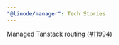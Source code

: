 ```yaml
---
"@linode/manager": Tech Stories
---
```


Managed Tanstack routing ([#11994](https://github.com/linode/manager/pull/11994))

